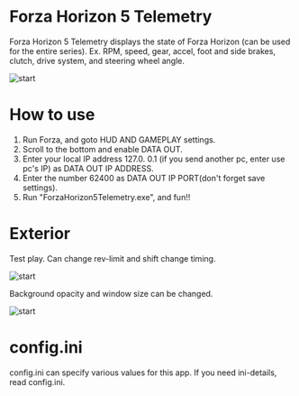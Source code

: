 # Forza Horizon 5 Telemetry

Forza Horizon 5 Telemetry displays the state of Forza Horizon (can be used for the entire series).
Ex. RPM, speed, gear, accel, foot and side brakes, clutch, drive system, and steering wheel angle.

![start](https://raw.github.com/wiki/MMfnifni/ForzaHorizon_Telemetry/start.png)

# How to use
1. Run Forza, and goto HUD AND GAMEPLAY settings.
2. Scroll to the bottom and enable DATA OUT.
3. Enter your local IP address 127.0. 0.1 (if you send another pc, enter use pc's IP) as DATA OUT IP ADDRESS.
4. Enter the number 62400 as DATA OUT IP PORT(don't forget save settings).
2. Run "ForzaHorizon5Telemetry.exe", and fun!!

# Exterior
Test play. Can change rev-limit and shift change timing.

![start](https://raw.github.com/wiki/MMfnifni/ForzaHorizon_Telemetry/test1.gif)

Background opacity and window size can be changed.

![start](https://raw.github.com/wiki/MMfnifni/ForzaHorizon_Telemetry/test2.gif)


# config.ini
config.ini can specify various values for this app.
If you need ini-details, read config.ini.





